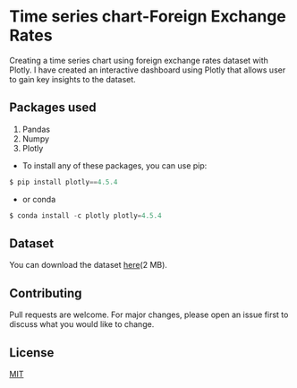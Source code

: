 # Time series chart-Foreign Exchange Rates
Creating a time series chart using foreign exchange rates dataset with Plotly. I have created an interactive dashboard using Plotly that allows user to gain key insights to the dataset. 

## Packages used
1. Pandas
2. Numpy 
3. Plotly
- To install any of these packages, you can use pip:
```py
$ pip install plotly==4.5.4
```
- or conda
```py
$ conda install -c plotly plotly=4.5.4
```

## Dataset
You can download the dataset [here](https://www.kaggle.com/brunotly/foreign-exchange-rates-per-dollar-20002019/download)(2 MB).

## Contributing 
Pull requests are welcome. For major changes, please open an issue first to discuss what you would like to change.

## License
[MIT](https://choosealicense.com/licenses/mit/)
